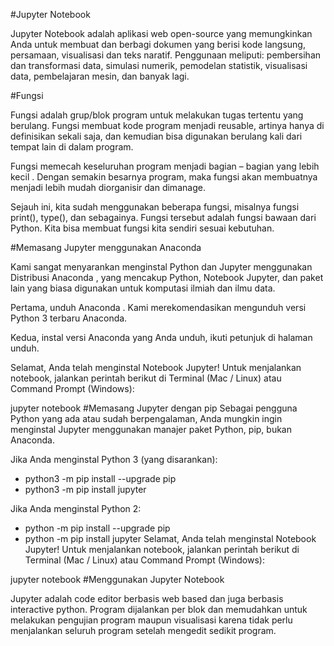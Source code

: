 #Jupyter Notebook

Jupyter Notebook adalah aplikasi web open-source yang memungkinkan Anda untuk membuat dan berbagi dokumen yang berisi kode langsung, persamaan, visualisasi dan teks naratif. Penggunaan meliputi: pembersihan dan transformasi data, simulasi numerik, pemodelan statistik, visualisasi data, pembelajaran mesin, dan banyak lagi.

#Fungsi

Fungsi adalah grup/blok program untuk melakukan tugas tertentu yang berulang. Fungsi membuat kode program menjadi reusable, artinya hanya di definisikan sekali saja, dan kemudian bisa digunakan berulang kali dari tempat lain di dalam program.

Fungsi memecah keseluruhan program menjadi bagian – bagian yang lebih kecil . Dengan semakin besarnya program, maka fungsi akan membuatnya menjadi lebih mudah diorganisir dan dimanage.

Sejauh ini, kita sudah menggunakan beberapa fungsi, misalnya fungsi print(), type(), dan sebagainya. Fungsi tersebut adalah fungsi bawaan dari Python. Kita bisa membuat fungsi kita sendiri sesuai kebutuhan.

#Memasang Jupyter menggunakan Anaconda

Kami sangat menyarankan menginstal Python dan Jupyter menggunakan Distribusi Anaconda , yang mencakup Python, Notebook Jupyter, dan paket lain yang biasa digunakan untuk komputasi ilmiah dan ilmu data.

Pertama, unduh Anaconda . Kami merekomendasikan mengunduh versi Python 3 terbaru Anaconda.

Kedua, instal versi Anaconda yang Anda unduh, ikuti petunjuk di halaman unduh.

Selamat, Anda telah menginstal Notebook Jupyter! Untuk menjalankan notebook, jalankan perintah berikut di Terminal (Mac / Linux) atau Command Prompt (Windows):

 jupyter notebook
#Memasang Jupyter dengan pip Sebagai pengguna Python yang ada atau sudah berpengalaman, Anda mungkin ingin menginstal Jupyter menggunakan manajer paket Python, pip, bukan Anaconda.

Jika Anda menginstal Python 3 (yang disarankan):

   - python3 -m pip install --upgrade pip
   - python3 -m pip install jupyter
   
Jika Anda menginstal Python 2:
   - python -m pip install --upgrade pip
   - python -m pip install jupyter
Selamat, Anda telah menginstal Notebook Jupyter! Untuk menjalankan notebook, jalankan perintah berikut di Terminal (Mac / Linux) atau Command Prompt (Windows):

jupyter notebook
#Menggunakan Jupyter Notebook

Jupyter adalah code editor berbasis web based dan juga berbasis interactive python. Program dijalankan per blok dan memudahkan untuk melakukan pengujian program maupun visualisasi karena tidak perlu menjalankan seluruh program setelah mengedit sedikit program.
